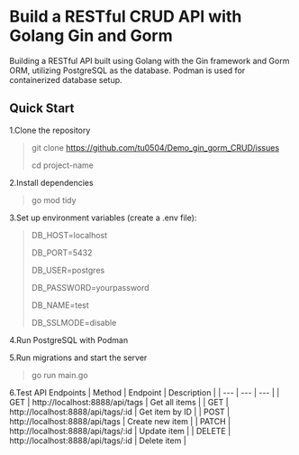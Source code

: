 # Build a RESTful CRUD API with Golang Gin and Gorm

Building a RESTful API built using Golang with the Gin framework and Gorm ORM, utilizing PostgreSQL as the database. Podman is used for containerized database setup.

## Quick Start

1.Clone the repository
>git clone https://github.com/tu0504/Demo_gin_gorm_CRUD/issues
>
>cd project-name

2.Install dependencies
>go mod tidy

3.Set up environment variables (create a .env file):
>DB_HOST=localhost
>
>DB_PORT=5432
>
>DB_USER=postgres
>
>DB_PASSWORD=yourpassword
>
>DB_NAME=test
>
>DB_SSLMODE=disable

4.Run PostgreSQL with Podman

5.Run migrations and start the server
>go run main.go

6.Test
API Endpoints
| Method   | Endpoint    | Description       |
| ---    | ---   | ---     |
| GET | http://localhost:8888/api/tags | Get all items |
| GET | http://localhost:8888/api/tags/:id | Get item by ID |
| POST | http://localhost:8888/api/tags | Create new item |
| PATCH | http://localhost:8888/api/tags/:id | Update item |
| DELETE | http://localhost:8888/api/tags/:id | Delete item |